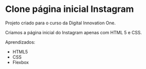 # Clone página inicial Instagram

Projeto criado para o curso da Digital Innovation One.

Criamos a página inicial do Instagram apenas com HTML 5 e CSS.



Aprendizados:

- HTML5
- CSS
- Flexbox



